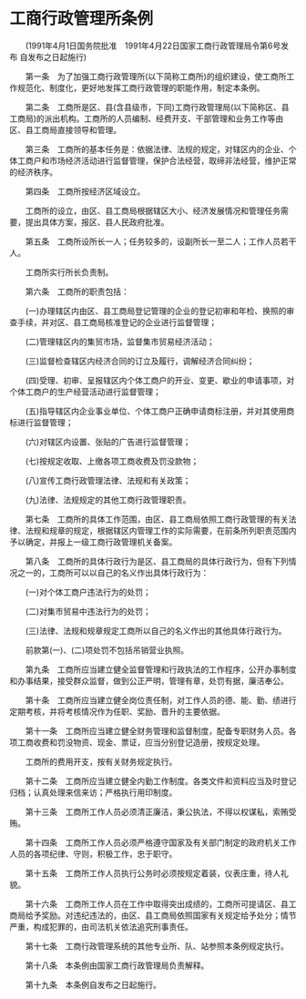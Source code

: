 # 工商行政管理所条例

 

　　(1991年4月1日国务院批准　1991年4月22日国家工商行政管理局令第6号发布  自发布之日起施行)

 

　　第一条　为了加强工商行政管理所(以下简称工商所)的组织建设，使工商所工作规范化、制度化，更好地发挥工商行政管理的职能作用，制定本条例。

　　第二条　工商所是区、县(含县级市，下同)工商行政管理局(以下简称区、县工商局)的派出机构。工商所的人员编制、经费开支、干部管理和业务工作等由区、县工商局直接领导和管理。

　　第三条　工商所的基本任务是：依据法律、法规的规定，对辖区内的企业、个体工商户和市场经济活动进行监督管理，保护合法经营，取缔非法经营，维护正常的经济秩序。

　　第四条　工商所按经济区域设立。

　　工商所的设立，由区、县工商局根据辖区大小、经济发展情况和管理任务需要，提出具体方案，报区、县人民政府批准。

　　第五条　工商所设所长一人；任务较多的，设副所长一至二人；工作人员若干人。

　　工商所实行所长负责制。

　　第六条　工商所的职责包括：

　　(一)办理辖区内由区、县工商局登记管理的企业的登记初审和年检、换照的审查手续，并对区、县工商局核准登记的企业进行监督管理；

　　(二)管理辖区内的集贸市场，监督集市贸易经济活动；

　　(三)监督检查辖区内经济合同的订立及履行，调解经济合同纠纷；

　　(四)受理、初审、呈报辖区内个体工商户的开业、变更、歇业的申请事项，对个体工商户的生产经营活动进行监督管理；

　　(五)指导辖区内企业事业单位、个体工商户正确申请商标注册，并对其使用商标进行监督管理；

　　(六)对辖区内设置、张贴的广告进行监督管理；

　　(七)按规定收取、上缴各项工商收费及罚没款物；

　　(八)宣传工商行政管理法律、法规和有关政策；

　　(九)法律、法规规定的其他工商行政管理职责。

　　第七条　工商所的具体工作范围，由区、县工商局依照工商行政管理的有关法律、法规和规章的规定，根据辖区内管理工作的实际需要，在前条所列职责范围内予以确定，并报上一级工商行政管理机关备案。

　　第八条　工商所的具体行政行为是区、县工商局的具体行政行为，但有下列情况之一的，工商所可以以自己的名义作出具体行政行为：

　　(一)对个体工商户违法行为的处罚；

　　(二)对集市贸易中违法行为的处罚；

　　(三)法律、法规和规章规定工商所以自己的名义作出的其他具体行政行为。

　　前款第(一)、(二)项处罚不包括吊销营业执照。

　　第九条　工商所应当建立健全监督管理和行政执法的工作程序，公开办事制度和办事结果，接受群众监督，做到公正严明，管理有章，处罚有据，廉洁奉公。

　　第十条　工商所应当建立健全岗位责任制，对工作人员的德、能、勤、绩进行定期考核，并将考核情况作为任职、奖励、晋升的主要依据。

　　第十一条　工商所应当建立健全财务管理和监督制度，配备专职财务人员。各项工商收费和罚没物资、现金、票证，应当分别登记造册，按规定处理。

　　工商所的费用开支，按有关财务规定执行。

　　第十二条　工商所应当建立健全内勤工作制度。各类文件和资料应当及时登记归档；认真处理来信来访；严格执行用印制度。

　　第十三条　工商所工作人员必须清正廉洁，秉公执法，不得以权谋私，索贿受贿。

　　第十四条　工商所工作人员必须严格遵守国家及有关部门制定的政府机关工作人员的各项纪律、守则，积极工作，忠于职守。

　　第十五条　工商所工作人员执行公务时必须按规定着装，仪表庄重，待人礼貌。

　　第十六条　工商所工作人员在工作中取得突出成绩的，工商所可提请区、县工商局给予奖励。对违纪违法的，由区、县工商局依照国家有关规定给予处分；情节严重，构成犯罪的，由司法机关依法追究刑事责任。

　　第十七条　工商行政管理系统的其他专业所、队、站参照本条例规定执行。

　　第十八条　本条例由国家工商行政管理局负责解释。

　　第十九条　本条例自发布之日起施行。